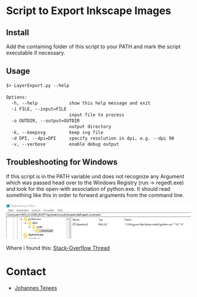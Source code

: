 # Script to Export Inkscape Images

## Install

Add the containing folder of this script to your PATH and mark the script executable if necessary.

## Usage

```
$> LayerExport.py --help

Options:
  -h, --help            show this help message and exit
  -i FILE, --input=FILE
                        input file to process
  -o OUTDIR, --output=OUTDIR
                        output directory
  -k, --keepsvg         keep svg file
  -d DPI, --dpi=DPI     specify resolution in dpi, e.g. --dpi 90
  -v, --verbose         enable debug output

```

## Troubleshooting for Windows

If this script is in the PATH variable und does not recognize any Argument which was passed head over to the Windows Registry (run -> regedt.exe) and look for the open-with association of python.exe. It should read something like this in order to forward arguments from the command line.

![screenshot from regedit](./doc/regedit.jpg "Line in Regedit")

Where i found this: [Stack-Overflow Thread](https://stackoverflow.com/questions/2640971/windows-is-not-passing-command-line-arguments-to-python-programs-executed-from-t)

# Contact
* [Johannes Teiwes](mailto:johannes.teiwes@me.com)

